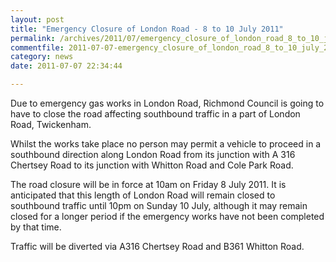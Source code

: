 ```yaml
---
layout: post
title: "Emergency Closure of London Road - 8 to 10 July 2011"
permalink: /archives/2011/07/emergency_closure_of_london_road_8_to_10_july_2011.html
commentfile: 2011-07-07-emergency_closure_of_london_road_8_to_10_july_2011
category: news
date: 2011-07-07 22:34:44

---
```


Due to emergency gas works in London Road, Richmond Council is going to have to close the road affecting southbound traffic in a part of London Road, Twickenham.

Whilst the works take place no person may permit a vehicle to proceed in a southbound direction along London Road from its junction with A 316 Chertsey Road to its junction with Whitton Road and Cole Park Road.

The road closure will be in force at 10am on Friday 8 July 2011. It is anticipated that this length of London Road will remain closed to southbound traffic until 10pm on Sunday 10 July, although it may remain closed for a longer period if the emergency works have not been completed by that time.

Traffic will be diverted via A316 Chertsey Road and B361 Whitton Road.

